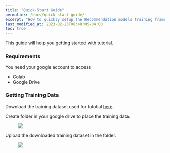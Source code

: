 ```yaml
---
title: "Quick-Start Guide"
permalink: /docs/quick-start-guide/
excerpt: "How to quickly setup the Recommendation models training framework."
last_modified_at: 2023-02-23T08:48:05-04:00
toc: true
---
```


This guide will help you getting started with tutorial.

### Requirements
You need your google account to access
- Colab
- Google Drive

### Getting Training Data
Download the training dataset used for tutotial [here](https://drive.google.com/file/d/1lCSyPsHyzPnOv4Q5TGKUlw1Hk9MRqY9r/view?usp=sharing)

Create folder in your google drive to place the training data.
<figure>
  <img src="{{ '/assets/tutotial/google_drive_folder.png' }}">
</figure>

Upload the downloaded training dataset in the folder.
<figure>
  <img src="{{ '/assets/tutotial/dataset_upload.png' }}">
</figure>

